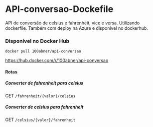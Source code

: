 # API-conversao-Dockefile
API de conversão de celsius e fahrenheit, vice e versa. Utilizando dockerfile. Também com deploy na Azure e disponível no dockerhub.

### Disponível no Docker Hub
`docker pull 100abner/api-conversao`

https://hub.docker.com/r/100abner/api-conversao

#### Rotas
##### Converter de fahrenheit para celsius
GET `/fahrenheit/{valor}/celsius`
##### Converter de celsius para fahrenheit 
GET `/celsius/{valor}/fahrenheit`




